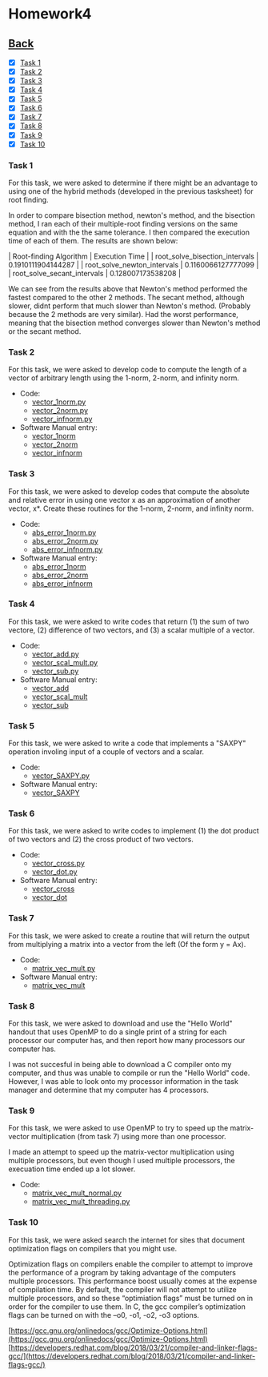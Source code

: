 # Homework4<br>

## [Back](../)

- [x] [Task 1](#task-1)
- [x] [Task 2](#task-2)
- [x] [Task 3](#task-3)
- [x] [Task 4](#task-4)
- [x] [Task 5](#task-5)
- [x] [Task 6](#task-6)
- [x] [Task 7](#task-7)
- [x] [Task 8](#task-8)
- [x] [Task 9](#task-9)
- [x] [Task 10](#task-10)

### Task 1
For this task, we were asked to determine if there might be an advantage to using one of the hybrid methods (developed in the previous tasksheet) for root finding.<br>

In order to compare bisection method, newton's method, and the bisection method, I ran each of their multiple-root finding versions on the same equation and with the the same tolerance. I then compared the execution time of each of them. The results are shown below:

|   Root-finding Algorithm           |    Execution Time    |
|   root_solve_bisection_intervals   |  0.1910111904144287  |
|   root_solve_newton_intervals      |  0.1160066127777099  |
|   root_solve_secant_intervals      |  0.128007173538208   |

We can see from the results above that Newton's method performed the fastest compared to the other 2 methods. The secant method, although slower, didnt perform that much slower than Newton's method. (Probably because the 2 methods are very similar). Had the worst performance, meaning that the bisection method converges slower than Newton's method or the secant method.

### Task 2
For this task, we were asked to develop code to compute the length of a vector of arbitrary length using the 1-norm, 2-norm, and infinity norm. 

- Code:
  - [vector_1norm.py](Task2/vector_1norm.py)
  - [vector_2norm.py](Task2/vector_2norm.py)
  - [vector_infnorm.py](Task2/vector_infnorm.py)
- Software Manual entry:
  - [vector_1norm](../software_manual/vector_1norm.md)
  - [vector_2norm](../software_manual/vector_2norm.md)
  - [vector_infnorm](../software_manual/vector_infnorm.md)

### Task 3
For this task, we were asked to develop codes that compute the absolute and relative error in using one vector x as an approximation of another vector, x*. Create these routines for the 1-norm, 2-norm, and infinity norm. 

- Code:
  - [abs_error_1norm.py](Task3/abs_error_1norm.py)
  - [abs_error_2norm.py](Task3/abs_error_2norm.py)
  - [abs_error_infnorm.py](Task3/abs_error_infnorm.py)
- Software Manual entry:
  - [abs_error_1norm](../software_manual/abs_error_1norm.md)
  - [abs_error_2norm](../software_manual/abs_error_2norm.md)
  - [abs_error_infnorm](../software_manual/abs_error_infnorm.md)

### Task 4
For this task, we were asked to write codes that return (1) the sum of two vectore, (2) difference of two vectors, and (3) a scalar multiple of a vector.

- Code:
  - [vector_add.py](Task4/vector_add.py)
  - [vector_scal_mult.py](Task4/vector_scal_mult.py)
  - [vector_sub.py](Task4/vector_sub.py)
- Software Manual entry:
  - [vector_add](../software_manual/vector_add.md)
  - [vector_scal_mult](../software_manual/vector_scal_mult.md)
  - [vector_sub](../software_manual/vector_sub.md)

### Task 5
For this task, we were asked to write a code that implements a "SAXPY" operation involing input of a couple of vectors and a scalar.

- Code:
  - [vector_SAXPY.py](Task5/vector_SAXPY.py)
- Software Manual entry:
  - [vector_SAXPY](../software_manual/vector_SAXPY.md)

### Task 6
For this task, we were asked to write codes to implement (1) the dot product of two vectors and (2) the cross product of two vectors.

- Code:
  - [vector_cross.py](Task6/vector_cross.py)
  - [vector_dot.py](Task6/vector_dot.py)
- Software Manual entry:
  - [vector_cross](../software_manual/vector_cross.md)
  - [vector_dot](../software_manual/vector_dot.md)

### Task 7
For this task, we were asked to create a routine that will return the output from multiplying a matrix into a vector from the left (Of the form y = Ax).

- Code:
  - [matrix_vec_mult.py](Task7/matrix_vec_mult.py)
- Software Manual entry:
  - [matrix_vec_mult](../software_manual/matrix_vec_mult.md)

### Task 8
For this task, we were asked to download and use the "Hello World" handout that uses OpenMP to do a single print of a string for each processor our computer has, and then report how many processors our computer has.<br>

I was not succesful in being able to download a C compiler onto my computer, and thus was unable to compile or run the "Hello World" code. However, I was able to look onto my processor information in the task manager and determine that my computer has 4 processors.

### Task 9

For this task, we were asked to use OpenMP to try to speed up the matrix-vector multiplication (from task 7) using more than one processor.

I made an attempt to speed up the matrix-vector multiplication using multiple processors, but even though I used multiple processors, the execuation time ended up a lot slower.

- Code:
  - [matrix_vec_mult_normal.py](Task9/matrix_vec_mult_normal.py)
  - [matrix_vec_mult_threading.py](Task9/matrix_vec_mult_threading.py)

### Task 10
  
For this task, we were asked search the internet for sites that document optimization flags on compilers that you might use. <br>

Optimization flags on compilers enable the compiler to attempt to improve the performance of a program by taking advantage of the computers multiple processors. This performance boost usually comes at the expense of compilation time. By default, the compiler will not attempt to utilize multiple processors, and so these “optimiation flags” must be turned on in order for the compiler to use them. In C, the gcc compiler’s optimization flags can be turned on with the –o0, -o1, -o2, -o3 options.

[https://gcc.gnu.org/onlinedocs/gcc/Optimize-Options.html](https://gcc.gnu.org/onlinedocs/gcc/Optimize-Options.html)<br>
[https://developers.redhat.com/blog/2018/03/21/compiler-and-linker-flags-gcc/](https://developers.redhat.com/blog/2018/03/21/compiler-and-linker-flags-gcc/)<br>

